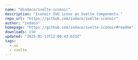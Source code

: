 ```yaml
---
name: "@indaco/svelte-iconoir"
description: "Iconoir SVG icons as Svelte components."
repo_url: "https://github.com/indaco/svelte-iconoir"
author: "indaco"
homepage: "https://github.com/indaco/svelte-iconoir#readme"
downloads: 150
updated: "2025-01-13T12:00:43.633Z"
tags: 
  - ui
  - svelte
---
```

